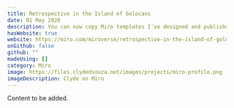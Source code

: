 ```yaml
---
title: Retrospective in the Island of Golocans
date: 01 May 2020
description: You can now copy Miro templates I've designed and published to Miroverse. Check out some cool templates readily available for you to use.
hasWebsite: true
website: https://miro.com/miroverse/retrospective-in-the-island-of-golocans/
onGithub: false
github: ""
madeUsing: []
category: Miro
image: https://files.clydedsouza.net/images/projects/miro-profile.png
imageDescription: Clyde on Miro
---
```


Content to be added.
